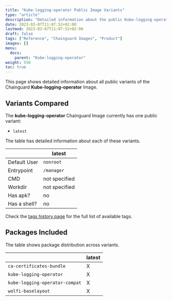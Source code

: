 ```yaml
---
title: "Kube-logging-operator Public Image Variants"
type: "article"
description: "Detailed information about the public Kube-logging-operator Chainguard Image variants"
date: 2023-03-07T11:07:52+02:00
lastmod: 2023-03-07T11:07:52+02:00
draft: false
tags: ["Reference", "Chainguard Images", "Product"]
images: []
menu:
  docs:
    parent: "Kube-logging-operator"
weight: 550
toc: true
---
```


This page shows detailed information about all public variants of the Chainguard **Kube-logging-operator** Image.

## Variants Compared
The **kube-logging-operator** Chainguard Image currently has one public variant: 

- `latest`

The table has detailed information about each of these variants.

|              | latest        |
|--------------|---------------|
| Default User | `nonroot`     |
| Entrypoint   | `/manager`    |
| CMD          | not specified |
| Workdir      | not specified |
| Has apk?     | no            |
| Has a shell? | no            |

Check the [tags history page](/chainguard/chainguard-images/reference/kube-logging-operator/tags_history/) for the full list of available tags.

## Packages Included
The table shows package distribution across variants.

|                                | latest |
|--------------------------------|--------|
| `ca-certificates-bundle`       | X      |
| `kube-logging-operator`        | X      |
| `kube-logging-operator-compat` | X      |
| `wolfi-baselayout`             | X      |

